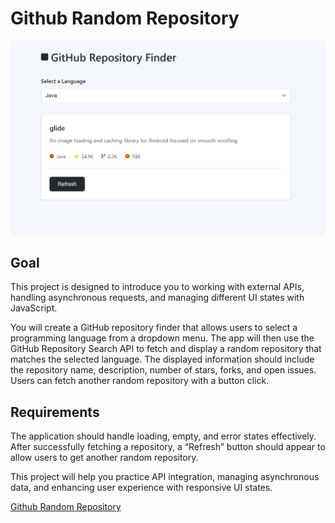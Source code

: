 # Github Random Repository

![Github Random Repository](./Screenshot_grr.png)

## Goal

This project is designed to introduce you to working with external APIs, handling asynchronous requests, and managing different UI states with JavaScript.

You will create a GitHub repository finder that allows users to select a programming language from a dropdown menu. The app will then use the GitHub Repository Search API to fetch and display a random repository that matches the selected language. The displayed information should include the repository name, description, number of stars, forks, and open issues. Users can fetch another random repository with a button click.



## Requirements
The application should handle loading, empty, and error states effectively. After successfully fetching a repository, a “Refresh” button should appear to allow users to get another random repository.

This project will help you practice API integration, managing asynchronous data, and enhancing user experience with responsive UI states.

[Github Random Repository](https://roadmap.sh/projects/github-random-repo)
